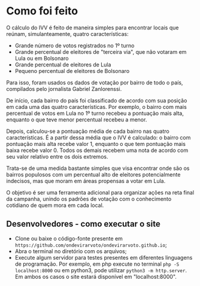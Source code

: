 # Como foi feito

O cálculo do IVV é feito de maneira simples para encontrar locais que reúnam, simulanteamente, quatro características:

- Grande número de votos registrados no 1º turno
- Grande percentual de eleitores de "terceira via", que não votaram em Lula ou em Bolsonaro
- Grande percentual de eleitores de Lula
- Pequeno percentual de eleitores de Bolsonaro

Para isso, foram usados os dados de votação por bairro de todo o país, compilados pelo jornalista Gabriel Zanlorenssi.

De início, cada bairro do país foi classificado de acordo com sua posição em cada uma das quatro características. Por exemplo, o bairro com mais percentual de votos em Lula no 1º turno recebeu a pontuação mais alta, enquanto o que teve menor percentual recebeu a menor.

Depois, calculou-se a pontuação média de cada bairro nas quatro características. É a partir dessa média que o IVV é calculado: o bairro com pontuação mais alta recebe valor 1, enquanto o que tem pontuação mais baixa recebe valor 0. Todos os demais recebem uma nota de acordo com seu valor relativo entre os dois extremos.

Trata-se de uma medida bastante simples que visa encontrar onde são os bairros populosos com um percentual alto de eleitores potencialmente indecisos, mas que moram em áreas propensas a votar em Lula. 

O objetivo é ser uma ferramenta adicional para organizar ações na reta final da campanha, unindo os padrões de votação com o conhecimento cotidiano de quem mora em cada local.

## Desenvolvedores - como executar o site

- Clone ou baixe o código-fonte presente em `https://github.com/ondevirarvoto/ondevirarvoto.github.io`;
- Abra o terminal no diretório com os arquivos;
- Execute algum servidor para testes presentes em diferentes linguagens de programação. Por exemplo, em php execute no terminal `php -S localhost:8000` ou em python3, pode utilizar `python3 -m http.server`. Em ambos os casos o site estará disponível em "localhost:8000".
